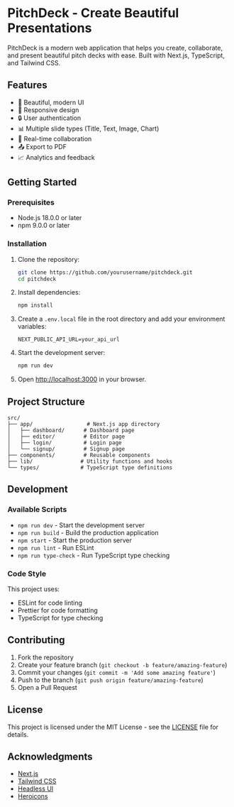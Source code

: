 # PitchDeck - Create Beautiful Presentations

PitchDeck is a modern web application that helps you create, collaborate, and present beautiful pitch decks with ease. Built with Next.js, TypeScript, and Tailwind CSS.

## Features

- 🎨 Beautiful, modern UI
- 📱 Responsive design
- 🔒 User authentication
- 📊 Multiple slide types (Title, Text, Image, Chart)
- 👥 Real-time collaboration
- 📤 Export to PDF
- 📈 Analytics and feedback

## Getting Started

### Prerequisites

- Node.js 18.0.0 or later
- npm 9.0.0 or later

### Installation

1. Clone the repository:
   ```bash
   git clone https://github.com/yourusername/pitchdeck.git
   cd pitchdeck
   ```

2. Install dependencies:
   ```bash
   npm install
   ```

3. Create a `.env.local` file in the root directory and add your environment variables:
   ```
   NEXT_PUBLIC_API_URL=your_api_url
   ```

4. Start the development server:
   ```bash
   npm run dev
   ```

5. Open [http://localhost:3000](http://localhost:3000) in your browser.

## Project Structure

```
src/
├── app/                 # Next.js app directory
│   ├── dashboard/      # Dashboard page
│   ├── editor/         # Editor page
│   ├── login/          # Login page
│   └── signup/         # Signup page
├── components/         # Reusable components
├── lib/               # Utility functions and hooks
└── types/             # TypeScript type definitions
```

## Development

### Available Scripts

- `npm run dev` - Start the development server
- `npm run build` - Build the production application
- `npm start` - Start the production server
- `npm run lint` - Run ESLint
- `npm run type-check` - Run TypeScript type checking

### Code Style

This project uses:
- ESLint for code linting
- Prettier for code formatting
- TypeScript for type checking

## Contributing

1. Fork the repository
2. Create your feature branch (`git checkout -b feature/amazing-feature`)
3. Commit your changes (`git commit -m 'Add some amazing feature'`)
4. Push to the branch (`git push origin feature/amazing-feature`)
5. Open a Pull Request

## License

This project is licensed under the MIT License - see the [LICENSE](LICENSE) file for details.

## Acknowledgments

- [Next.js](https://nextjs.org/)
- [Tailwind CSS](https://tailwindcss.com/)
- [Headless UI](https://headlessui.dev/)
- [Heroicons](https://heroicons.com/) 